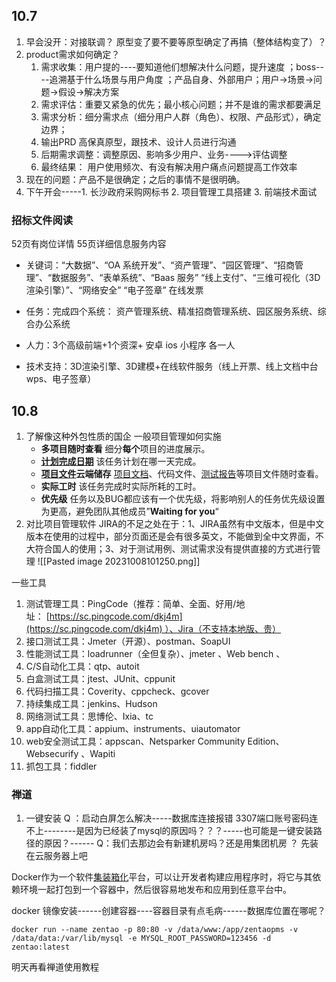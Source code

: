 ## 10.7
1. 早会没开：对接联调？ 原型变了要不要等原型确定了再搞（整体结构变了）？
2. product需求如何确定？
	1. 需求收集：用户提的----要知道他们想解决什么问题，提升速度 ；boss----追溯基于什么场景与用户角度 ；产品自身、外部用户；用户->场景->问题->假设->解决方案
	2. 需求评估：重要又紧急的优先；最小核心问题；并不是谁的需求都要满足
	3. 需求分析：细分需求点（细分用户人群（角色）、权限、产品形式），确定边界；
	4. 输出PRD 高保真原型，跟技术、设计人员进行沟通
	5. 后期需求调整：调整原因、影响多少用户、业务---->评估调整
	6. 最终结果： 用户使用频次、有没有解决用户痛点问题提高工作效率
3. 现在的问题：产品不是很确定；之后的事情不是很明确。
4. 下午开会-----1. 长沙政府采购网标书  2. 项目管理工具搭建   3. 前端技术面试

### 招标文件阅读
52页有岗位详情  55页详细信息服务内容
- 关键词：“大数据”、“OA 系统开发”、“资产管理”、“园区管理”、“招商管理”、“数据服务”、“表单系统”、“Baas 服务”
“线上支付”、“三维可视化（3D渲染引擎）”、“网络安全” “电子签章”  在线发票

- 任务：完成四个系统： 资产管理系统、精准招商管理系统、园区服务系统、综合办公系统
- 人力：3个高级前端+1个资深+ 安卓 ios 小程序 各一人
- 技术支持：3D渲染引擎、3D建模+在线软件服务（线上开票、线上文档中台wps、电子签章）

## 10.8
1. 了解像这种外包性质的国企 一般项目管理如何实施
	- **多项目随时查看** 细分**每个**项目的进度展示。
	- **[计划完成日期](https://www.zhihu.com/search?q=%E8%AE%A1%E5%88%92%E5%AE%8C%E6%88%90%E6%97%A5%E6%9C%9F&search_source=Entity&hybrid_search_source=Entity&hybrid_search_extra=%7B%22sourceType%22%3A%22answer%22%2C%22sourceId%22%3A%222940820284%22%7D)** 该任务计划在哪一天完成。
	- **[项目文件](https://www.zhihu.com/search?q=%E9%A1%B9%E7%9B%AE%E6%96%87%E4%BB%B6&search_source=Entity&hybrid_search_source=Entity&hybrid_search_extra=%7B%22sourceType%22%3A%22answer%22%2C%22sourceId%22%3A%222940820284%22%7D)云端储存** [项目文档](https://www.zhihu.com/search?q=%E9%A1%B9%E7%9B%AE%E6%96%87%E6%A1%A3&search_source=Entity&hybrid_search_source=Entity&hybrid_search_extra=%7B%22sourceType%22%3A%22answer%22%2C%22sourceId%22%3A%222940820284%22%7D)、代码文件、[测试报告](https://www.zhihu.com/search?q=%E6%B5%8B%E8%AF%95%E6%8A%A5%E5%91%8A&search_source=Entity&hybrid_search_source=Entity&hybrid_search_extra=%7B%22sourceType%22%3A%22answer%22%2C%22sourceId%22%3A%222940820284%22%7D)等项目文件随时查看。
	- **实际工时** 该任务完成时实际所耗的工时。
	- **优先级** 任务以及BUG都应该有一个优先级，将影响别人的任务优先级设置为更高，避免团队其他成员”**Waiting for you**“
1. 对比项目管理软件
	JIRA的不足之处在于：1、JIRA虽然有中文版本，但是中文版本在使用的过程中，部分页面还是会有很多英文，不能做到全中文界面，不大符合国人的使用；3、对于测试用例、测试需求没有提供直接的方式进行管理
![[Pasted image 20231008101250.png]]



一些工具
1. 测试管理工具：PingCode（推荐：简单、全面、好用/地址： [https://sc.pingcode.com/dkj4m](https://sc.pingcode.com/dkj4m) ）、Jira（不支持本地版、贵）
2. 接口测试工具：Jmeter（开源）、postman、SoapUI
3. 性能测试工具：loadrunner（全但复杂）、jmeter 、Web bench 、
4. C/S自动化工具：qtp、autoit
5. 白盒测试工具：jtest、JUnit、cppunit
6. 代码扫描工具：Coverity、cppcheck、gcover
7. 持续集成工具：jenkins、Hudson
8. 网络测试工具：思博伦、Ixia、tc
9. app自动化工具：appium、instruments、uiautomator
10. web安全测试工具：appscan、Netsparker Community Edition、Websecurify 、Wapiti
11. 抓包工具：fiddler

### 禅道
1. 一键安装 Q ：启动白屏怎么解决-----数据库连接报错  3307端口账号密码连不上--------是因为已经装了mysql的原因吗？？？-----也可能是一键安装路径的原因？------
Q：我们去那边会有新建机房吗？还是用集团机房 ？ 先装在云服务器上吧 



Docker作为一个软件[集装箱化](https://www.zhihu.com/search?q=%E9%9B%86%E8%A3%85%E7%AE%B1%E5%8C%96&search_source=Entity&hybrid_search_source=Entity&hybrid_search_extra=%7B%22sourceType%22%3A%22answer%22%2C%22sourceId%22%3A2380144306%7D)平台，可以让开发者构建应用程序时，将它与其依赖环境一起打包到一个容器中，然后很容易地发布和应用到任意平台中。

docker 镜像安装------创建容器----容器目录有点毛病------数据库位置在哪呢？
```
docker run --name zentao -p 80:80 -v /data/www:/app/zentaopms -v /data/data:/var/lib/mysql -e MYSQL_ROOT_PASSWORD=123456 -d zentao:latest

```
明天再看禅道使用教程